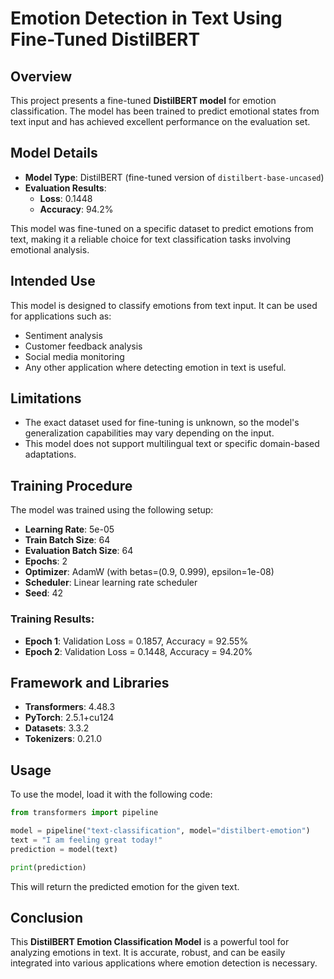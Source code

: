# Emotion Detection in Text Using Fine-Tuned DistilBERT

## Overview

This project presents a fine-tuned **DistilBERT model** for emotion classification. The model has been trained to predict emotional states from text input and has achieved excellent performance on the evaluation set.

## Model Details

- **Model Type**: DistilBERT (fine-tuned version of `distilbert-base-uncased`)
- **Evaluation Results**:
  - **Loss**: 0.1448
  - **Accuracy**: 94.2%

This model was fine-tuned on a specific dataset to predict emotions from text, making it a reliable choice for text classification tasks involving emotional analysis.

## Intended Use

This model is designed to classify emotions from text input. It can be used for applications such as:
- Sentiment analysis
- Customer feedback analysis
- Social media monitoring
- Any other application where detecting emotion in text is useful.

## Limitations

- The exact dataset used for fine-tuning is unknown, so the model's generalization capabilities may vary depending on the input.
- This model does not support multilingual text or specific domain-based adaptations.

## Training Procedure

The model was trained using the following setup:

- **Learning Rate**: 5e-05
- **Train Batch Size**: 64
- **Evaluation Batch Size**: 64
- **Epochs**: 2
- **Optimizer**: AdamW (with betas=(0.9, 0.999), epsilon=1e-08)
- **Scheduler**: Linear learning rate scheduler
- **Seed**: 42

### Training Results:
- **Epoch 1**: Validation Loss = 0.1857, Accuracy = 92.55%
- **Epoch 2**: Validation Loss = 0.1448, Accuracy = 94.20%

## Framework and Libraries

- **Transformers**: 4.48.3
- **PyTorch**: 2.5.1+cu124
- **Datasets**: 3.3.2
- **Tokenizers**: 0.21.0

## Usage

To use the model, load it with the following code:

```python
from transformers import pipeline

model = pipeline("text-classification", model="distilbert-emotion")
text = "I am feeling great today!"
prediction = model(text)

print(prediction)
```

This will return the predicted emotion for the given text.

## Conclusion

This **DistilBERT Emotion Classification Model** is a powerful tool for analyzing emotions in text. It is accurate, robust, and can be easily integrated into various applications where emotion detection is necessary.
